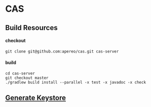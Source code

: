 CAS
===

## Build Resources

#### checkout

```
git clone git@github.com:apereo/cas.git cas-server
```

#### build
```
cd cas-server
git checkout master
./gradlew build install --parallel -x test -x javadoc -x check
```

## [Generate Keystore]("INSTALL.md")
